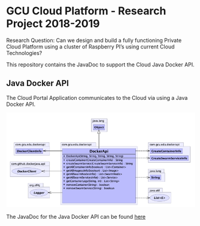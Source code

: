 
# GCU Cloud Platform - Research Project 2018-2019

Research Question: Can we design and build a fully functioning Private Cloud Platform using a cluster of Raspberry PI’s using current Cloud Technologies?

This repository contains the JavaDoc to support the Cloud Java Docker API.

Java Docker API
--------
The Cloud Portal Application communicates to the Cloud via using a Java Docker API.

<p align="center">
	<img src="../../docs/images/java-api-doc.png" alt="Java Docker API UML Class Diagram"/>
</p>

The JavaDoc for the Java Docker API can be found [here](http://htmlpreview.github.com/?http://github.com/markreha/cloudrdp/blob/master/java-api/docs/javadoc/index.html)

